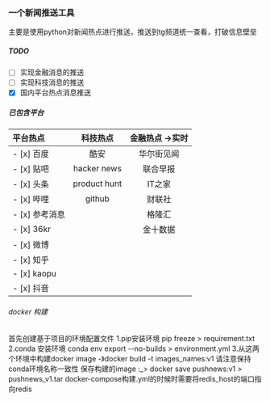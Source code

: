 ### 一个新闻推送工具
主要是使用python对新闻热点进行推送，推送到tg频道统一查看，打破信息壁垒
##### TODO
- [ ] 实现金融消息的推送
- [ ] 实现科技消息的推送
- [x] 国内平台热点消息推送
##### 已包含平台
| 平台热点    | 科技热点 | 金融热点 ->实时  |
|:-------------|:---------:|:-----------:|
| - [x] 百度  | 酷安  | 华尔街见闻  |
| - [x] 贴吧  | hacker news   | 联合早报 |
| - [x] 头条  | product hunt   | IT之家      |
| - [x] 哔哩  | github | 财联社|
| - [x] 参考消息|       | 格隆汇|
|- [x] 36kr|         |   金十数据|
|- [x] 微博|
|- [x] 知乎|
|- [x] kaopu|
|- [x] 抖音|
###### docker 构建
首先创建基于项目的环境配置文件 
1.pip安装环境 pip freeze > requirement.txt
2.conda 安装环境 conda env export --no-builds > environment.yml
3.从这两个环境中构建docker image  -》docker build -t images_names:v1
请注意保持conda环境名称一致性
保存构建的image :_> docker save pushnews:v1 > pushnews_v1.tar
docker-compose构建.yml的时候时需要将redis_host的端口指向redis